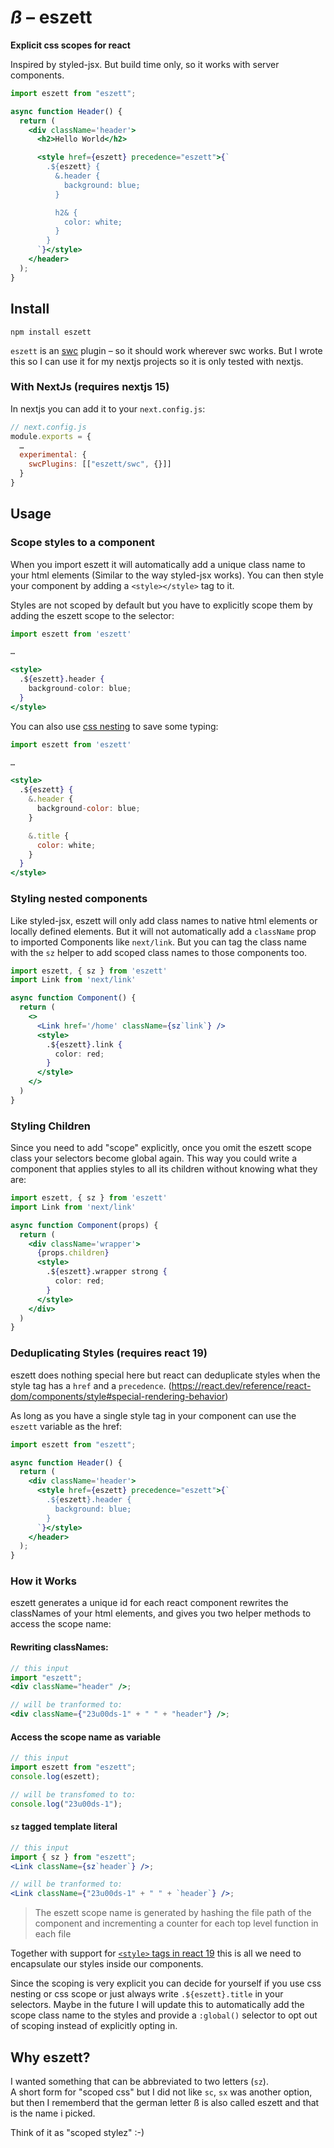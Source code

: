 # _ß_ – eszett

**Explicit css scopes for react**

Inspired by styled-jsx. But build time only, so it works with server components.

```jsx
import eszett from "eszett";

async function Header() {
  return (
    <div className='header'>
      <h2>Hello World</h2>

      <style href={eszett} precedence="eszett">{`
        .${eszett} {
          &.header {
            background: blue;
          }

          h2& {
            color: white;
          }
        }
      `}</style>
    </header>
  );
}
```

## Install

```
npm install eszett
```

`eszett` is an [swc](https://swc.rs/docs/usage/swc-loader) plugin – so it should work wherever swc works. But I wrote this so I can use it for my nextjs projects so it is only tested with nextjs.

### With NextJs (requires nextjs 15)

In nextjs you can add it to your `next.config.js`:

```js
// next.config.js
module.exports = {
  …
  experimental: {
    swcPlugins: [["eszett/swc", {}]]
  }
}
```

## Usage

### Scope styles to a component

When you import eszett it will automatically add a unique class name to your html elements (Similar to the way styled-jsx works).
You can then style your component by adding a `<style></style>` tag to it.

Styles are not scoped by default but you have to explicitly scope them by adding the eszett scope to the selector:

```jsx
import eszett from 'eszett'

…

<style>
  .${eszett}.header {
    background-color: blue;
  }
</style>
```

You can also use [css nesting](https://developer.mozilla.org/en-US/docs/Web/CSS/CSS_nesting/Using_CSS_nesting) to save some typing:

```jsx
import eszett from 'eszett'

…

<style>
  .${eszett} {
    &.header {
      background-color: blue;
    }

    &.title {
      color: white;
    }
  }
</style>
```

### Styling nested components

Like styled-jsx, eszett will only add class names to native html elements or locally defined elements. But it will not automatically add a `className` prop to imported Components like `next/link`. But you can tag the class name with the `sz` helper to add scoped class names to those components too.

```jsx
import eszett, { sz } from 'eszett'
import Link from 'next/link'

async function Component() {
  return (
    <>
      <Link href='/home' className={sz`link`} />
      <style>
        .${eszett}.link {
          color: red;
        }
      </style>
    </>
  )
}
```

### Styling Children

Since you need to add "scope" explicitly, once you omit the eszett scope class your selectors become global again. This way you could write a component that applies styles to all its children without knowing what they are:

```jsx
import eszett, { sz } from 'eszett'
import Link from 'next/link'

async function Component(props) {
  return (
    <div className='wrapper'>
      {props.children}
      <style>
        .${eszett}.wrapper strong {
          color: red;
        }
      </style>
    </div>
  )
}
```

### Deduplicating Styles (requires react 19)

eszett does nothing special here but react can deduplicate styles when the style tag has a `href` and a `precedence`. (https://react.dev/reference/react-dom/components/style#special-rendering-behavior)

As long as you have a single style tag in your component can use the `eszett` variable as the href:

```jsx
import eszett from "eszett";

async function Header() {
  return (
    <div className='header'>
      <style href={eszett} precedence="eszett">{`
        .${eszett}.header {
          background: blue;
        }
      `}</style>
    </header>
  );
}
```

### How it Works

eszett generates a unique id for each react component rewrites the classNames of your html elements, and gives you two helper methods to access the scope name:

#### Rewriting classNames:

```jsx
// this input
import "eszett";
<div className="header" />;

// will be tranformed to:
<div className={"23u00ds-1" + " " + "header"} />;
```

#### Access the scope name as variable

```js
// this input
import eszett from "eszett";
console.log(eszett);

// will be transfomed to to:
console.log("23u00ds-1");
```

#### `sz` tagged template literal

```jsx
// this input
import { sz } from "eszett";
<Link className={sz`header`} />;

// will be tranformed to:
<Link className={"23u00ds-1" + " " + `header`} />;
```

> The eszett scope name is generated by hashing the file path of the component and incrementing a counter
> for each top level function in each file

Together with support for [`<style>` tags in react 19](https://react.dev/reference/react-dom/components/style) this is all we need to encapsulate our styles inside our components.

Since the scoping is very explicit you can decide for yourself if you use css nesting or css scope or just always write `.${eszett}.title` in your selectors. Maybe in the future I will update this to automatically add the scope class name to the styles and provide a `:global()` selector to opt out of scoping instead of explicitly opting in.

## Why eszett?

I wanted something that can be abbreviated to two letters (`sz`).  
A short form for "scoped css" but I did not like `sc`, `sx` was another option, but then I rememberd that the german letter ß is also called eszett and that is the name i picked.

Think of it as "scoped stylez" :-)
